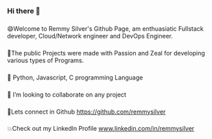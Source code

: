 ### Hi there 👋

<!--
**remmysilver/remmysilver** is a ✨ _special_ ✨ repository because its `README.md` (this file) appears on your GitHub profile.

Here are some ideas to get you started:

:smile:I am Remmy Silver, an enthuasiatic Fullstack developer, Cloud/Network engineer and DevOps Engineer.
:clap:The public Projects were made with Passion and Zeal for developing various types of Programs.
- 🔭 I’m currently working on ...
- 🌱 Python, Javascript, C programming Language
- 👯 I’m looking to collaborate on ...
- 🤔 I’m looking for help with ...
- 💬 Ask me about ...
- 📫 Reach on
- 😄 Pronouns: ...
- ⚡ Fun fact: ...
-->
###
:smile:Welcome to Remmy Silver's Github Page, am enthuasiatic Fullstack developer, Cloud/Network engineer and DevOps Engineer.
###
:clap:The public Projects were made with Passion and Zeal for developing various types of Programs.
###
🌱 Python, Javascript, C programming Language
###
👯 I’m looking to collaborate on any project 
###
:muscle:Lets connect in Github https://github.com/remmysilver
###
:boom:Check out my Linkedln Profile www.linkedin.com/in/remmysilver 
